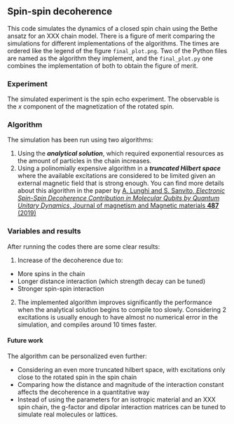 ## Spin-spin decoherence
This code simulates the dynamics of a closed spin chain using the Bethe ansatz for an XXX chain model. There is a figure of merit comparing the simulations for different implementations of the algorithms. The times are ordered like the legend of the figure `final_plot.png`. Two of the Python files are named as the algorithm they implement, and the `final_plot.py` one combines the implementation of both to obtain the figure of merit.
### Experiment
The simulated experiment is the spin echo experiment. The observable is the $x$ component of the magnetization of the rotated spin.
### Algorithm
The simulation has been run using two algorithms:
1. Using the _**analytical solution**_, which required exponential resources as the amount of particles in the chain increases.
2. Using a polinomially expensive algorithm in a _**truncated Hilbert space**_ where the available excitations are considered to be limited given an external magnetic field that is strong enough. You can find more details about this algorithm in the paper by [A. Lunghi and S. Sanvito, *Electronic Spin-Spin Decoherence Contribution in Molecular Qubits by Quantum Unitary Dynamics*, Journal of magnetism and Magnetic materials **487** (2019)](https://doi.org/10.1016/j.jmmm.2019.165325)

### Variables and results
After running the codes there are some clear results:
1. Increase of the decoherence due to:
* More spins in the chain
* Longer distance interaction (which strength decay can be tuned)
* Stronger spin-spin interaction
2. The implemented algorithm improves significantly the performance when the analytical solution begins to compile too slowly. Considering 2 excitations is usually enough to have almost no numerical error in the simulation, and compiles around 10 times faster.


#### Future work
The algorithm can be personalized even further:
* Considering an even more truncated hilbert space, with excitations only close to the rotated spin in the spin chain
* Comparing how the distance and magnitude of the interaction constant affects the decoherence in a quantitative way
* Instead of using the parameters for an isotropic material and an XXX spin chain, the g-factor and dipolar interaction matrices can be tuned to simulate real molecules or lattices.
